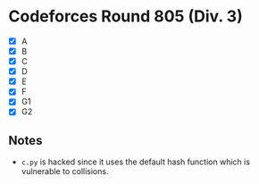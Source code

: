 # Codeforces Round 805 (Div. 3)

- [x] A
- [x] B
- [x] C
- [x] D
- [x] E
- [x] F
- [x] G1
- [x] G2

## Notes

- `c.py` is hacked since it uses the default hash function which is vulnerable to collisions.
